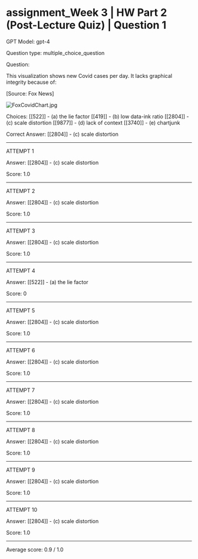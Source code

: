 # assignment_Week 3 | HW Part 2 (Post-Lecture Quiz) | Question 1

GPT Model: gpt-4

Question type: multiple_choice_question

Question:
<div><p>This visualization shows new Covid cases per day. It lacks graphical integrity because of:</p>
<p>[Source: Fox News]</p>
<p><img src="$IMS-CC-FILEBASE$/Uploaded%20Media/FoxCovidChart.jpg" alt="FoxCovidChart.jpg"></p></div>

Choices:
[[522]] - (a) the lie factor
[[419]] - (b) low data-ink ratio
[[2804]] - (c) scale distortion
[[9877]] - (d) lack of context
[[3740]] - (e) chartjunk

Correct Answer:
[[2804]] - (c) scale distortion

****************************************

ATTEMPT 1

Answer: 
[[2804]] - (c) scale distortion

Score: 1.0

--------------------

ATTEMPT 2

Answer: 
[[2804]] - (c) scale distortion

Score: 1.0

--------------------

ATTEMPT 3

Answer: 
[[2804]] - (c) scale distortion

Score: 1.0

--------------------

ATTEMPT 4

Answer: 
[[522]] - (a) the lie factor

Score: 0

--------------------

ATTEMPT 5

Answer: 
[[2804]] - (c) scale distortion

Score: 1.0

--------------------

ATTEMPT 6

Answer: 
[[2804]] - (c) scale distortion

Score: 1.0

--------------------

ATTEMPT 7

Answer: 
[[2804]] - (c) scale distortion

Score: 1.0

--------------------

ATTEMPT 8

Answer: 
[[2804]] - (c) scale distortion

Score: 1.0

--------------------

ATTEMPT 9

Answer: 
[[2804]] - (c) scale distortion

Score: 1.0

--------------------

ATTEMPT 10

Answer: 
[[2804]] - (c) scale distortion

Score: 1.0

--------------------

Average score: 0.9 / 1.0
